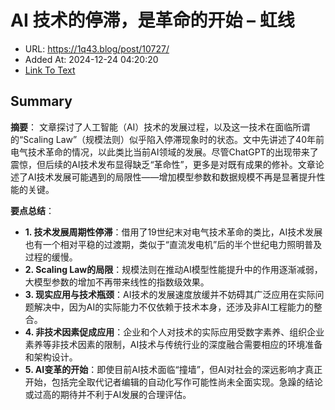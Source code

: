 # AI 技术的停滞，是革命的开始 – 虹线
- URL: https://1q43.blog/post/10727/
- Added At: 2024-12-24 04:20:20
- [Link To Text](2024-12-24-ai-技术的停滞，是革命的开始-–-虹线_raw.md)

## Summary
**摘要**：
文章探讨了人工智能（AI）技术的发展过程，以及这一技术在面临所谓的“Scaling Law”（规模法则）似乎陷入停滞现象时的状态。文中先讲述了40年前电气技术革命的情况，以此类比当前AI领域的发展。尽管ChatGPT的出现带来了震惊，但后续的AI技术发布显得缺乏“革命性”，更多是对既有成果的修补。文章论述了AI技术发展可能遇到的局限性——增加模型参数和数据规模不再是显著提升性能的关键。

**要点总结**：
- **1. 技术发展周期性停滞**：借用了19世纪末对电气技术革命的类比，AI技术发展也有一个相对平稳的过渡期，类似于“直流发电机”后的半个世纪电力照明普及过程的缓慢。
- **2. Scaling Law的局限**：规模法则在推动AI模型性能提升中的作用逐渐减弱，大模型参数的增加不再带来线性的指数级效果。
- **3. 现实应用与技术瓶颈**：AI技术的发展速度放缓并不妨碍其广泛应用在实际问题解决中，因为AI的实际能力不仅依赖于技术本身，还涉及非AI工程能力的整合。
- **4. 非技术因素促成应用**：企业和个人对技术的实际应用受数字素养、组织企业素养等非技术因素的限制，AI技术与传统行业的深度融合需要相应的环境准备和架构设计。
- **5. AI变革的开始**：即使目前AI技术面临“撞墙”，但AI对社会的深远影响才真正开始，包括完全取代记者编辑的自动化写作可能性尚未全面实现。急躁的结论或过高的期待并不利于AI发展的合理评估。
